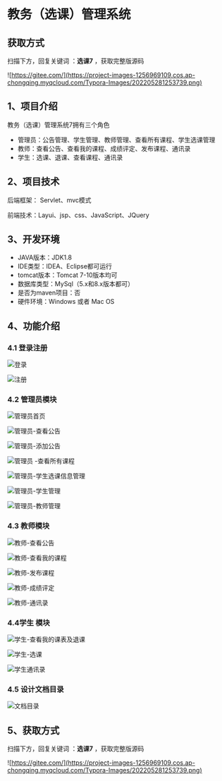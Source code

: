 # 教务（选课）管理系统

## 获取方式

扫描下方，回复关键词  ：**选课7** ，获取完整版源码

![https://gitee.com/](https://project-images-1256969109.cos.ap-chongqing.myqcloud.com/Typora-Images/202205281253739.png)

## 1、项目介绍

教务（选课）管理系统7拥有三个角色

- 管理员：公告管理、学生管理、教师管理、查看所有课程、学生选课管理
- 教师：查看公告、查看我的课程、成绩评定、发布课程、通讯录
- 学生：选课、退课、查看课程、通讯录


## 2、项目技术

后端框架： Servlet、mvc模式

前端技术：Layui、jsp、css、JavaScript、JQuery

## 3、开发环境

- JAVA版本：JDK1.8
- IDE类型：IDEA、Eclipse都可运行
- tomcat版本：Tomcat 7-10版本均可
- 数据库类型：MySql（5.x和8.x版本都可） 
- 是否为maven项目：否
- 硬件环境：Windows 或者 Mac OS


## 4、功能介绍

### 4.1 登录注册

![登录](https://project-images-1256969109.cos.ap-chongqing.myqcloud.com/Typora-Images/202207181747205.jpg)

![注册](https://project-images-1256969109.cos.ap-chongqing.myqcloud.com/Typora-Images/202207181747774.jpg)

### 4.2 管理员模块

![管理员首页](https://project-images-1256969109.cos.ap-chongqing.myqcloud.com/Typora-Images/202207181747201.jpg)

![管理员-查看公告](https://project-images-1256969109.cos.ap-chongqing.myqcloud.com/Typora-Images/202207181748151.jpg)

![管理员-添加公告](https://project-images-1256969109.cos.ap-chongqing.myqcloud.com/Typora-Images/202207181748022.jpg)

![管理员 -查看所有课程](https://project-images-1256969109.cos.ap-chongqing.myqcloud.com/Typora-Images/202207181748315.jpg)

![管理员-学生选课信息管理](https://project-images-1256969109.cos.ap-chongqing.myqcloud.com/Typora-Images/202207181748645.jpg)

![管理员-学生管理](https://project-images-1256969109.cos.ap-chongqing.myqcloud.com/Typora-Images/202207181748019.jpg)

![管理员-教师管理](https://project-images-1256969109.cos.ap-chongqing.myqcloud.com/Typora-Images/202207181748126.jpg)

### 4.3 教师模块

![教师-查看公告](https://project-images-1256969109.cos.ap-chongqing.myqcloud.com/Typora-Images/202207181748995.jpg)

![教师-查看我的课程](https://project-images-1256969109.cos.ap-chongqing.myqcloud.com/Typora-Images/202207181748329.jpg)

![教师-发布课程](https://project-images-1256969109.cos.ap-chongqing.myqcloud.com/Typora-Images/202207181748069.jpg)

![教师-成绩评定](https://project-images-1256969109.cos.ap-chongqing.myqcloud.com/Typora-Images/202207181748843.jpg)

![教师-通讯录](https://project-images-1256969109.cos.ap-chongqing.myqcloud.com/Typora-Images/202207181748799.jpg)

### 4.4学生 模块

![学生-查看我的课表及退课](https://project-images-1256969109.cos.ap-chongqing.myqcloud.com/Typora-Images/202207181748227.jpg)

![学生-选课](https://project-images-1256969109.cos.ap-chongqing.myqcloud.com/Typora-Images/202207181748804.jpg)

![学生通讯录](https://project-images-1256969109.cos.ap-chongqing.myqcloud.com/Typora-Images/202207181748389.jpg)

### 4.5 设计文档目录

![文档目录](https://project-images-1256969109.cos.ap-chongqing.myqcloud.com/Typora-Images/202207181749069.jpg)

## 5、获取方式

扫描下方，回复关键词  ：**选课7** ，获取完整版源码



![https://gitee.com/](https://project-images-1256969109.cos.ap-chongqing.myqcloud.com/Typora-Images/202205281253739.png)


